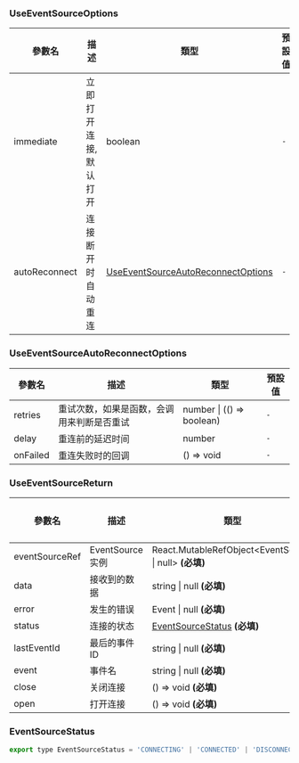 ### UseEventSourceOptions

|參數名|描述|類型|預設值|
|---|---|---|---|
|immediate|立即打开连接, 默认打开|boolean |`-`|
|autoReconnect|连接断开时自动重连|[UseEventSourceAutoReconnectOptions](#UseEventSourceAutoReconnectOptions) |`-`|

### UseEventSourceAutoReconnectOptions

|參數名|描述|類型|預設值|
|---|---|---|---|
|retries|重试次数，如果是函数，会调用来判断是否重试|number \| (() => boolean) |`-`|
|delay|重连前的延迟时间|number |`-`|
|onFailed|重连失败时的回调|() => void |`-`|

### UseEventSourceReturn

|參數名|描述|類型|預設值|
|---|---|---|---|
|eventSourceRef|EventSource 实例|React.MutableRefObject&lt;EventSource \| null&gt;  **(必填)**|`-`|
|data|接收到的数据|string \| null  **(必填)**|`-`|
|error|发生的错误|Event \| null  **(必填)**|`-`|
|status|连接的状态|[EventSourceStatus](#EventSourceStatus)  **(必填)**|`-`|
|lastEventId|最后的事件 ID|string \| null  **(必填)**|`-`|
|event|事件名|string \| null  **(必填)**|`-`|
|close|关闭连接|() => void  **(必填)**|`-`|
|open|打开连接|() => void  **(必填)**|`-`|

### EventSourceStatus

```js
export type EventSourceStatus = 'CONNECTING' | 'CONNECTED' | 'DISCONNECTED';
```